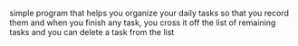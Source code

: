  simple program that helps you organize your daily tasks so that you record them and when you finish any task, you cross it off the list of remaining tasks and you can delete a task from the list

